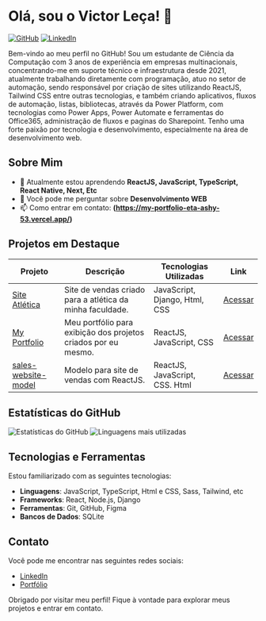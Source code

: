 # Olá, sou o Victor Leça! 👋

[![GitHub](https://img.shields.io/badge/GitHub-@vlecabr-black?style=flat-square&logo=github)](https://github.com/vlecabr)
[![LinkedIn](https://img.shields.io/badge/LinkedIn-Victor%20Leca-blue?style=flat-square&logo=linkedin)](https://www.linkedin.com/in/victor-leca-vlkbr/)

Bem-vindo ao meu perfil no GitHub! Sou um estudante de Ciência da Computação com 3 anos de experiência em empresas multinacionais, concentrando-me em suporte técnico e infraestrutura desde 2021, atualmente trabalhando diretamente com programação, atuo no setor de automação, sendo responsável por criação de sites utilizando ReactJS, Tailwind CSS entre outras tecnologias, e também criando aplicativos, fluxos de automação, listas, bibliotecas, através da Power Platform, com tecnologias como Power Apps, Power Automate e ferramentas do Office365, administração de fluxos e paginas do Sharepoint.
Tenho uma forte paixão por tecnologia e desenvolvimento, especialmente na área de desenvolvimento web.

## Sobre Mim

- 🌱 Atualmente estou aprendendo **ReactJS, JavaScript, TypeScript, React Native, Next, Etc**
- 💬 Você pode me perguntar sobre **Desenvolvimento WEB**
- 📫 Como entrar em contato: **(https://my-portfolio-eta-ashy-53.vercel.app/)**

## Projetos em Destaque

| Projeto                | Descrição                                           | Tecnologias Utilizadas               | Link                     |
|-----------------------|-----------------------------------------------------|--------------------------------------|--------------------------|
| [Site Atlética](https://github.com/Lu4head/Site_Tec_Barao) | Site de vendas criado para a atlética da minha faculdade. | JavaScript, Django, Html, CSS                  | [Acessar](https://github.com/Lu4head/Site_Tec_Barao) |
| [My Portfolio](https://github.com/vLecaBR/my-portfolio) | Meu portfólio para exibição dos projetos criados por eu mesmo. | ReactJS, JavaScript, CSS                       | [Acessar](https://github.com/vLecaBR/my-portfolio) |
| [sales-website-model](https://github.com/vLecaBR/sales-website-model) | Modelo para site de vendas com ReactJS. | ReactJS, JavaScript, CSS. Html                   | [Acessar](https://github.com/vLecaBR/sales-website-model) |

## Estatísticas do GitHub

![Estatísticas do GitHub](https://github-readme-stats.vercel.app/api?username=vlecabr&show_icons=true&theme=radical)           ![Linguagens mais utilizadas](https://github-readme-stats.vercel.app/api/top-langs/?username=vlecabr&layout=compact&theme=radical)



## Tecnologias e Ferramentas

Estou familiarizado com as seguintes tecnologias:

- **Linguagens**: JavaScript, TypeScript, Html e CSS, Sass, Tailwind, etc
- **Frameworks**: React, Node.js, Django
- **Ferramentas**: Git, GitHub, Figma
- **Bancos de Dados**: SQLite

## Contato

Você pode me encontrar nas seguintes redes sociais:

- [LinkedIn](https://www.linkedin.com/in/victor-leca-vlkbr/)
- [Portfólio](https://my-portfolio-eta-ashy-53.vercel.app/)

Obrigado por visitar meu perfil! Fique à vontade para explorar meus projetos e entrar em contato.

